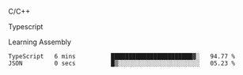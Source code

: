 <p>C/C++</p>
<p> Typescript</p>
<p>Learning Assembly</p>

<!--START_SECTION:waka-->

```text
TypeScript   6 mins          ███████████████████████▓░   94.77 %
JSON         0 secs          █▒░░░░░░░░░░░░░░░░░░░░░░░   05.23 %
```

<!--END_SECTION:waka-->
